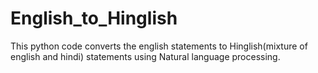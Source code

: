 # English_to_Hinglish

This python code converts the english statements to Hinglish(mixture of english and hindi) statements using Natural language processing.
